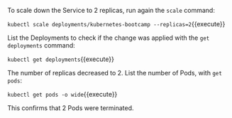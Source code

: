 To scale down the Service to 2 replicas, run again the `scale` command:

`kubectl scale deployments/kubernetes-bootcamp --replicas=2`{{execute}}
 
List the Deployments to check if the change was applied with the `get deployments` command:

`kubectl get deployments`{{execute}}

The number of replicas decreased to 2. List the number of Pods, with `get pods`:
 
`kubectl get pods -o wide`{{execute}}

This confirms that 2 Pods were terminated.

